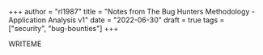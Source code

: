 +++
author = "rl1987"
title = "Notes from The Bug Hunters Methodology - Application Analysis v1"
date = "2022-06-30"
draft = true
tags = ["security", "bug-bounties"]
+++

WRITEME
